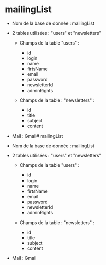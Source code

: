 # mailingList

- Nom de la base de donnée : mailingList


- 2 tables utilisées : "users" et "newsletters"

  - Champs de la table "users" :
    - id
    - login
    - name
    - firtsName
    - email
    - password
    - newsletterId
    - adminRights
    
   - Champs de la table : "newsletters" :
     - id
     - title
     - subject
     - content

- Mail : Gmail# mailingList

- Nom de la base de donnée : mailingList


- 2 tables utilisées : "users" et "newsletters"

  - Champs de la table "users" :
    - id
    - login
    - name
    - firtsName
    - email
    - password
    - newsletterId
    - adminRights
    
   - Champs de la table : "newsletters" :
     - id
     - title
     - subject
     - content

- Mail : Gmail